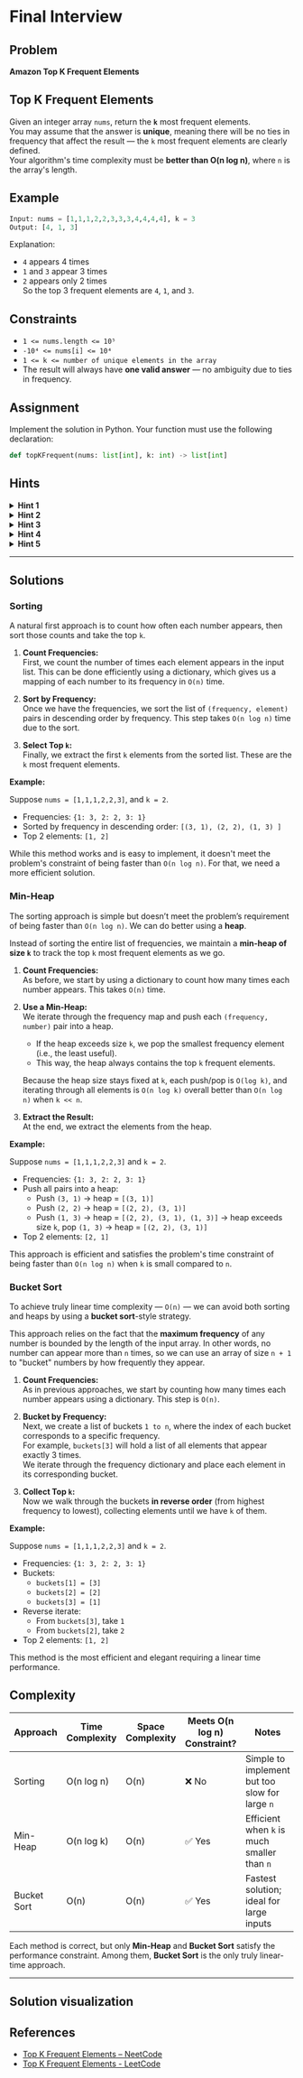 # Final Interview

## Problem

**Amazon Top K Frequent Elements**


## Top K Frequent Elements

Given an integer array `nums`, return the **`k`** most frequent elements.  
You may assume that the answer is **unique**, meaning there will be no ties in frequency that affect the result — the `k` most frequent elements are clearly defined.    
Your algorithm's time complexity must be **better than O(n log n)**, where `n` is the array's length.



## Example


```python
Input: nums = [1,1,1,2,2,3,3,3,4,4,4,4], k = 3  
Output: [4, 1, 3]
```

Explanation:  
- `4` appears 4 times  
- `1` and `3` appear 3 times  
- `2` appears only 2 times  
So the top 3 frequent elements are `4`, `1`, and `3`.



## Constraints

- `1 <= nums.length <= 10⁵`  
- `-10⁴ <= nums[i] <= 10⁴`  
- `1 <= k <= number of unique elements in the array` 
- The result will always have **one valid answer** — no ambiguity due to ties in frequency.

## Assignment

Implement the solution in Python. Your function must use the following declaration:

```python
def topKFrequent(nums: list[int], k: int) -> list[int]
```

## Hints

<details>
<summary><strong>Hint 1</strong></summary>

What’s the first step? We need to know how many times each number appears in the array. Is there a data structure that can help us count occurrences quickly?
</details>

<details>
<summary><strong>Hint 2</strong></summary>

How do we find the top `k` elements? Once we have the frequencies, how do we efficiently find the top `k` elements? Can we avoid sorting the entire list?
</details>

<details>
<summary><strong>Hint 3</strong></summary>

Could a heap help?Heaps are great for retrieving top values efficiently. Could we use a min-heap of size `k` to track the most frequent elements as we go?
</details>

<details>
<summary><strong>Hint 4</strong></summary>

What if we wanted to do better? Could we group elements by frequency and then iterate from highest to lowest?
</details>

<details>
<summary><strong>Hint 5</strong></summary>

What’s the role of a frequency bound? This problem has a clear upper bound on frequency — no number appears more than `n` times. Could we use this to our advantage with something like **bucket sort**?
</details>


---

## Solutions


### Sorting

A natural first approach is to count how often each number appears, then sort those counts and take the top `k`.

1. **Count Frequencies:**  
   First, we count the number of times each element appears in the input list. This can be done efficiently using a dictionary, which gives us a mapping of each number to its frequency in `O(n)` time.

2. **Sort by Frequency:**  
   Once we have the frequencies, we sort the list of `(frequency, element)` pairs in descending order by frequency. This step takes `O(n log n)` time due to the sort.

3. **Select Top `k`:**  
   Finally, we extract the first `k` elements from the sorted list. These are the `k` most frequent elements.


**Example:**

Suppose `nums = [1,1,1,2,2,3]`, and `k = 2`.

- Frequencies: `{1: 3, 2: 2, 3: 1}`
- Sorted by frequency in descending order: `[(3, 1), (2, 2), (1, 3) ]`
- Top 2 elements: `[1, 2]`


While this method works and is easy to implement, it doesn't meet the problem's constraint of being faster than `O(n log n)`. For that, we need a more efficient solution.

### Min-Heap

The sorting approach is simple but doesn’t meet the problem’s requirement of being faster than `O(n log n)`. We can do better using a **heap**.

Instead of sorting the entire list of frequencies, we maintain a **min-heap of size `k`** to track the top `k` most frequent elements as we go.



1. **Count Frequencies:**  
   As before, we start by using a dictionary to count how many times each number appears. This takes `O(n)` time.

2. **Use a Min-Heap:**  
   We iterate through the frequency map and push each `(frequency, number)` pair into a heap.  
   - If the heap exceeds size `k`, we pop the smallest frequency element (i.e., the least useful).
   - This way, the heap always contains the top `k` frequent elements.

   Because the heap size stays fixed at `k`, each push/pop is `O(log k)`, and iterating through all elements is `O(n log k)` overall better than `O(n log n)` when `k << n`.

3. **Extract the Result:**  
   At the end, we extract the elements from the heap.



**Example:**

Suppose `nums = [1,1,1,2,2,3]` and `k = 2`.

- Frequencies: `{1: 3, 2: 2, 3: 1}`
- Push all pairs into a heap:
  - Push `(3, 1)` → heap = `[(3, 1)]`
  - Push `(2, 2)` → heap = `[(2, 2), (3, 1)]`
  - Push `(1, 3)` → heap = `[(2, 2), (3, 1), (1, 3)]` → heap exceeds size `k`, pop `(1, 3)` → heap = `[(2, 2), (3, 1)]`
- Top 2 elements: `[2, 1]`



This approach is efficient and satisfies the problem's time constraint of being faster than `O(n log n)` when `k` is small compared to `n`.

### Bucket Sort

To achieve truly linear time complexity — `O(n)` — we can avoid both sorting and heaps by using a **bucket sort**-style strategy.

This approach relies on the fact that the **maximum frequency** of any number is bounded by the length of the input array. In other words, no number can appear more than `n` times, so we can use an array of size `n + 1` to "bucket" numbers by how frequently they appear.


1. **Count Frequencies:**  
   As in previous approaches, we start by counting how many times each number appears using a dictionary. This step is `O(n)`.

2. **Bucket by Frequency:**  
   Next, we create a list of buckets `1 to n`, where the index of each bucket corresponds to a specific frequency.  
   For example, `buckets[3]` will hold a list of all elements that appear exactly 3 times.  
   We iterate through the frequency dictionary and place each element in its corresponding bucket.

3. **Collect Top `k`:**  
   Now we walk through the buckets **in reverse order** (from highest frequency to lowest), collecting elements until we have `k` of them.  


**Example:**

Suppose `nums = [1,1,1,2,2,3]` and `k = 2`.

- Frequencies: `{1: 3, 2: 2, 3: 1}`
- Buckets:  
  - `buckets[1] = [3]`  
  - `buckets[2] = [2]`  
  - `buckets[3] = [1]`
- Reverse iterate:  
  - From `buckets[3]`, take `1`  
  - From `buckets[2]`, take `2`  
- Top 2 elements: `[1, 2]`



This method is the most efficient and elegant requiring a linear time performance.


## Complexity

| Approach     | Time Complexity     | Space Complexity | Meets O(n log n) Constraint? | Notes                                      |
|--------------|---------------------|------------------|------------------------------|--------------------------------------------|
| Sorting      | O(n log n)          | O(n)             | ❌ No                        | Simple to implement but too slow for large `n` |
| Min-Heap     | O(n log k)          | O(n)             | ✅ Yes                       | Efficient when `k` is much smaller than `n` |
| Bucket Sort  | O(n)                | O(n)             | ✅ Yes                       | Fastest solution; ideal for large inputs    |


Each method is correct, but only **Min-Heap** and **Bucket Sort** satisfy the performance constraint. Among them, **Bucket Sort** is the only truly linear-time approach.

---

## Solution visualization

## References

- [Top K Frequent Elements – NeetCode](https://neetcode.io/problems/top-k-elements-in-list)
- [Top K Frequent Elements - LeetCode ](https://leetcode.com/problems/top-k-frequent-elements/description/)
